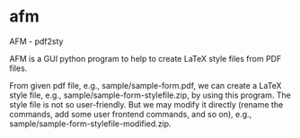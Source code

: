 # afm
AFM - pdf2sty

AFM is a GUI python program to help to create LaTeX style files from PDF files.

From given pdf file, e.g., sample/sample-form.pdf, we can create a LaTeX style file, e.g., sample/sample-form-stylefile.zip, by using this program.
The style file is not so user-friendly.  But we may modify it directly (rename the commands, add some user frontend commands, and so on), e.g., sample/sample-form-stylefile-modified.zip.
